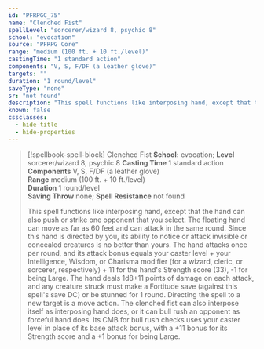 ```yaml
---
id: "PFRPGC_75"
name: "Clenched Fist"
spellLevel: "sorcerer/wizard 8, psychic 8"
school: "evocation"
source: "PFRPG Core"
range: "medium (100 ft. + 10 ft./level)"
castingTime: "1 standard action"
components: "V, S, F/DF (a leather glove)"
targets: ""
duration: "1 round/level"
saveType: "none"
sr: "not found"
description: "This spell functions like interposing hand, except that the hand can also push or strike one opponent that you select. The floating hand can move as far as 60 feet and can attack in the same round. Since this hand is directed by you, its ability to notice or attack invisible or concealed creatures is no better than yours. The hand attacks once per round, and its attack bonus equals your caster level + your Intelligence, Wisdom, or Charisma modifier (for a wizard, cleric, or sorcerer, respectively) + 11 for the hand's Strength score (33), -1 for being Large. The hand deals 1d8+11 points of damage on each attack, and any creature struck must make a Fortitude save (against this spell's save DC) or be stunned for 1 round. Directing the spell to a new target is a move action. The clenched fist can also interpose itself as interposing hand does, or it can bull rush an opponent as forceful hand does. Its CMB for bull rush checks uses your caster level in place of its base attack bonus, with a +11 bonus for its Strength score and a +1 bonus for being Large."
known: false
cssclasses:
  - hide-title
  - hide-properties
---
```


> [!spellbook-spell-block] Clenched Fist
> **School:** evocation; **Level** sorcerer/wizard 8, psychic 8
> **Casting Time** 1 standard action  
> **Components** V, S, F/DF (a leather glove)  
> **Range** medium (100 ft. + 10 ft./level)  
> **Duration** 1 round/level  
> **Saving Throw** none; **Spell Resistance** not found
> 
> This spell functions like interposing hand, except that the hand can also push or strike one opponent that you select. The floating hand can move as far as 60 feet and can attack in the same round. Since this hand is directed by you, its ability to notice or attack invisible or concealed creatures is no better than yours. The hand attacks once per round, and its attack bonus equals your caster level + your Intelligence, Wisdom, or Charisma modifier (for a wizard, cleric, or sorcerer, respectively) + 11 for the hand's Strength score (33), -1 for being Large. The hand deals 1d8+11 points of damage on each attack, and any creature struck must make a Fortitude save (against this spell's save DC) or be stunned for 1 round. Directing the spell to a new target is a move action. The clenched fist can also interpose itself as interposing hand does, or it can bull rush an opponent as forceful hand does. Its CMB for bull rush checks uses your caster level in place of its base attack bonus, with a +11 bonus for its Strength score and a +1 bonus for being Large.